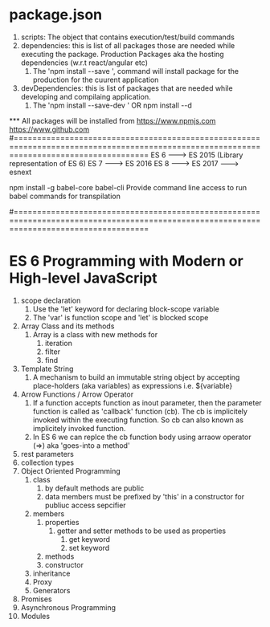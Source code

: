 # package.json
1. scripts: The object that contains execution/test/build commands
2. dependencies: this is list of all packages those are needed while executing the package. Production Packages aka the hosting dependencies (w.r.t react/angular etc)
   1. The 'npm install --save <package-name>', command will install package for the production for the cuurent application 
3. devDependencies: this is list of packages that are needed while developing and compilaing application.
   1. The  'npm install --save-dev <package-name>' OR npm install --d <package-name>

*** All packages will be installed from
    https://www.npmjs.com
    https://www.github.com
#=========================================================================================================================================
ES 6  ---> ES 2015 (Library representation of ES 6)
ES 7  ---> ES 2016
ES 8  ---> ES 2017 ---> esnext

npm install -g babel-core babel-cli
Provide command line access to run babel commands for transpilation

#=========================================================================================================================================

# ES 6 Programming with Modern or High-level JavaScript
1. scope declaration
   1. Use the 'let' keyword for declaring block-scope variable
   2. The 'var' is function scope and 'let' is blocked scope
2. Array Class and its methods
   1. Array is a class with new methods for
      1. iteration
      2. filter
      3. find
3. Template String
   1. A mechanism to build an immutable string object by accepting place-holders (aka variables) as expressions i.e. ${variable} 
4. Arrow Functions / Arrow Operator
   1. If a function accepts function as inout parameter, then the parameter function is called as 'callback' function (cb). The cb is implicitely invoked within the executing function. So cb can also known as implicitely invoked function.
   2. In ES 6 we can replce the cb function body using arraow operator (=>) aka 'goes-into a method' 
5. rest parameters
6. collection types
7. Object Oriented Programming
   1. class
      1. by default methods are public
      2. data members must be prefixed by 'this' in a constructor for publiuc access sepcifier 
   2. members
      1. properties
         1. getter and setter methods to be used as properties
            1. get keyword
            2. set keyword
      2. methods
      3. constructor
   3. inheritance
   4. Proxy
   5. Generators
8. Promises
9.  Asynchronous Programming
10. Modules




















